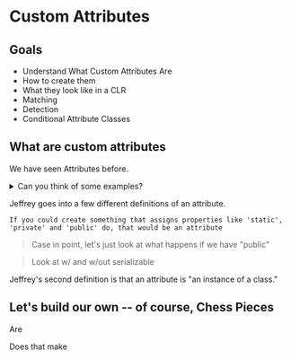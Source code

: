 # Custom Attributes
## Goals
- Understand What Custom Attributes Are
- How to create them
- What they look like in a CLR
- Matching
- Detection
- Conditional Attribute Classes

## What are custom attributes
We have seen Attributes before. 
<details>
  <summary>Can you think of some examples?</summary>
  - Bit Flags
  - Serializable
</details>

Jeffrey goes into a few different definitions of an attribute.

```
If you could create something that assigns properties like 'static', 'private' and 'public' do, that would be an attribute
```
> Case in point, let's just look at what happens if we have "public"

> Look at w/ and w/out serializable

Jeffrey's second definition is  that an attribute is "an instance of a class."

## Let's build our own -- of course, Chess Pieces

Are 

 Does that make

## 